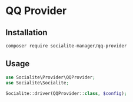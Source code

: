 # QQ Provider

## Installation

```
composer require socialite-manager/qq-provider
```

## Usage

```php
use Socialite\Provider\QQProvider;
use Socialite\Socialite;

Socialite::driver(QQProvider::class, $config);
```
